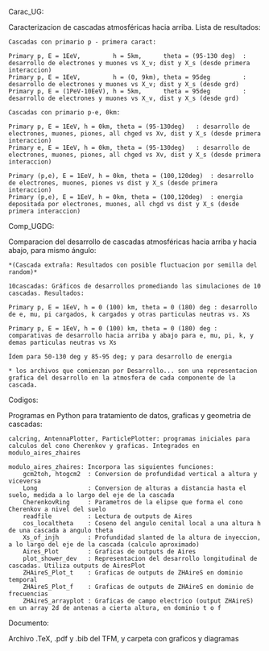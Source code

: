 Carac_UG:

Caracterizacion de cascadas atmosféricas hacia arriba. Lista de resultados:

	Cascadas con primario p - primera caract:
	
	Primary p, E = 1EeV,         h = 5km,      theta = (95-130 deg)  : desarrollo de electrones y muones vs X_v; dist y X_s (desde primera interaccion) 
	Primary p, E = 1EeV,         h = (0, 9km), theta = 95deg         : desarrollo de electrones y muones vs X_v; dist y X_s (desde grd)
	Primary p, E = (1PeV-10EeV), h = 5km,      theta = 95deg         : desarrollo de electrones y muones vs X_v, dist y X_s (desde grd)
	
	Cascadas con primario p-e, 0km:

	Primary p, E = 1EeV, h = 0km, theta = (95-130deg)   : desarrollo de electrones, muones, piones, all chged vs Xv, dist y X_s (desde primera interaccion)
	Primary e, E = 1EeV, h = 0km, theta = (95-130deg)   : desarrollo de electrones, muones, piones, all chged vs Xv, dist y X_s (desde primera interaccion)

	Primary (p,e), E = 1EeV, h = 0km, theta = (100,120deg)  : desarrollo de electrones, muones, piones vs dist y X_s (desde primera interaccion)
	Primary (p,e), E = 1EeV, h = 0km, theta = (100,120deg)  : energia depositada por electrones, muones, all chgd vs dist y X_s (desde primera interaccion)

Comp_UGDG:

Comparacion del desarrollo de cascadas atmosféricas hacia arriba y hacia abajo, para mismo ángulo:

	*(Cascada extraña: Resultados con posible fluctuacion por semilla del random)*
		
	10cascadas: Gráficos de desarrollos promediando las simulaciones de 10 cascadas. Resultados:

	Primary p, E = 1EeV, h = 0 (100) km, theta = 0 (180) deg : desarrollo de e, mu, pi cargados, k cargados y otras particulas neutras vs. Xs
	
	Primary p, E = 1EeV, h = 0 (100) km, theta = 0 (180) deg : comparativas de desarrollo hacia arriba y abajo para e, mu, pi, k, y demas particulas neutras vs Xs

	Ídem para 50-130 deg y 85-95 deg; y para desarrollo de energia

	* los archivos que comienzan por Desarrollo... son una representacion grafica del desarrollo en la atmosfera de cada componente de la cascada. 

Codigos:

Programas en Python para tratamiento de datos, graficas y geometria de cascadas:

	calcring, AntennaPlotter, ParticlePlotter: programas iniciales para calculos del cono Cherenkov y graficas. Integrados en modulo_aires_zhaires

	modulo_aires_zhaires: Incorpora las siguientes funciones:
		gcm2toh, htogcm2  : Conversion de profundidad vertical a altura y viceversa
		Long              : Conversion de alturas a distancia hasta el suelo, medida a lo largo del eje de la cascada
		CherenkovRing     : Parametros de la elipse que forma el cono Cherenkov a nivel del suelo
		readfile          : Lectura de outputs de Aires
		cos_localtheta    : Coseno del angulo cenital local a una altura h de una cascada a angulo theta
		Xs_of_injh        : Profundidad slanted de la altura de inyeccion, a lo largo del eje de la cascada (calculo aproximado)
		Aires_Plot        : Graficas de outputs de Aires
		plot_shower_dev   : Representacion del desarrollo longitudinal de cascadas. Utiliza outputs de AiresPlot
		ZHAireS_Plot_t    : Graficas de outputs de ZHAireS en dominio temporal
		ZHAireS_Plot_f    : Graficas de outputs de ZHAireS en dominio de frecuencias
		ZHAireS_arrayplot : Graficas de campo electrico (output ZHAireS) en un array 2d de antenas a cierta altura, en dominio t o f

Documento: 

Archivo .TeX, .pdf y .bib del TFM, y carpeta con graficos y diagramas
		


